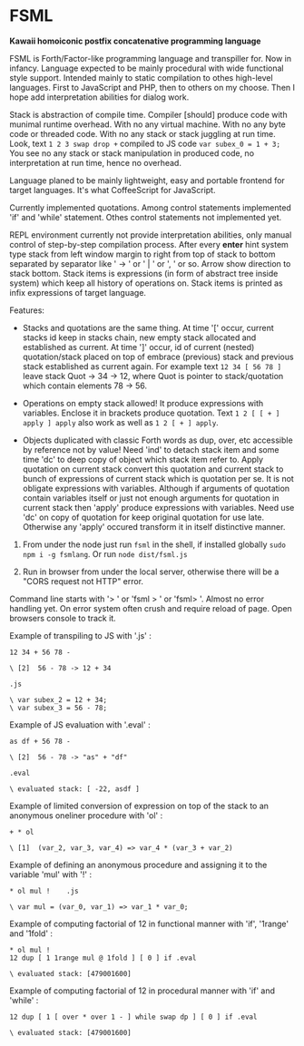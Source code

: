 # FSML
**Kawaii homoiconic postfix concatenative programming language**

FSML is Forth/Factor-like programming language and transpiller for. Now in infancy. Language expected to be mainly procedural with wide functional style support. Intended mainly to static compilation to othes high-level languages. First to JavaScript and PHP, then to others on my choose. Then I hope add interpretation abilities for dialog work.

Stack is abstraction of compile time. Compiler \[should\] produce code with munimal runtime overhead. With no any virtual machine. With no any byte code or threaded code. With no any stack or stack juggling at run time. Look, text `1 2 3 swap drop +` compiled to JS code `var subex_0 = 1 + 3;` You see no any stack or stack manipulation in produced code, no interpretation at run time, hence no overhead.

Language planed to be mainly lightweight, easy and portable frontend for target languages. It's what CoffeeScript for JavaScript.

Currently implemented quotations. Among control statements implemented 'if' and 'while' statement. Othes control statements not implemented yet.

REPL environment currently not provide interpretation abilities, only manual control of step-by-step compilation process. After every **enter** hint system type stack from left window margin to right from top of stack to bottom separated by separator like ' -> ' or ' | ' or ', ' or so. Arrow show direction to stack bottom. Stack items is expressions (in form of abstract tree inside system) which keep all history of operations on. Stack items is printed as infix expressions of target language.

Features:

* Stacks and quotations are the same thing. At time '\[' occur, current stacks id keep in stacks chain, new empty stack allocated and established as current. At time '\]' occur, id of current (nested) quotation/stack placed on top of embrace (previous) stack and previous stack established as current again. For example text `12 34 [ 56 78 ]` leave stack Quot -> 34 -> 12, where Quot is pointer to stack/quotation which contain elements 78 -> 56.

* Operations on empty stack allowed! It produce expressions with variables. Enclose it in brackets produce quotation. Text `1 2 [ [ + ] apply ] apply` also work as well as `1 2 [ + ] apply`.

* Objects duplicated with classic Forth words as dup, over, etc accessible by reference not by value! Need 'ind' to detach stack item and some time 'dc' to deep copy of object which stack item refer to. Apply quotation on current stack convert this quotation and current stack to bunch of expressions of current stack which is quotation per se. It is not obligate expressions with variables. Although if arguments of quotation contain variables itself or just not enough arguments for quotation in current stack then 'apply' produce expressions with variables. Need use 'dc' on copy of quotation for keep original quotation for use late. Otherwise any 'apply' occured transform it in itself distinctive manner.

1. From under the node just run `fsml` in the shell, if installed globally `sudo npm i -g fsmlang`. Or run `node dist/fsml.js`

2. Run in browser from under the local server, otherwise there will be a "CORS request not HTTP" error.

Command line starts with '> ' or 'fsml > ' or 'fsml> '. Almost no error handling yet. On error system often crush and require reload of page. Open browsers console to track it.


Example of transpiling to JS with '.js' :

```forth
12 34 + 56 78 -

\ [2]  56 - 78 -> 12 + 34

.js

\ var subex_2 = 12 + 34;
\ var subex_3 = 56 - 78;
```


Example of JS evaluation with '.eval' :

```forth
as df + 56 78 -

\ [2]  56 - 78 -> "as" + "df"

.eval

\ evaluated stack: [ -22, asdf ]
```


Example of limited conversion of expression on top of the stack to an anonymous oneliner procedure with 'ol' :

```forth
+ * ol

\ [1]  (var_2, var_3, var_4) => var_4 * (var_3 + var_2)
```


Example of defining an anonymous procedure and assigning it to the variable 'mul' with '!' :

```forth
* ol mul !    .js

\ var mul = (var_0, var_1) => var_1 * var_0;
```

Example of computing factorial of 12 in functional manner with 'if', '1range' and '1fold' :

```forth
* ol mul !
12 dup [ 1 1range mul @ 1fold ] [ 0 ] if .eval

\ evaluated stack: [479001600]
```

Example of computing factorial of 12 in procedural manner with 'if' and 'while' :

```forth
12 dup [ 1 [ over * over 1 - ] while swap dp ] [ 0 ] if .eval

\ evaluated stack: [479001600]
```
